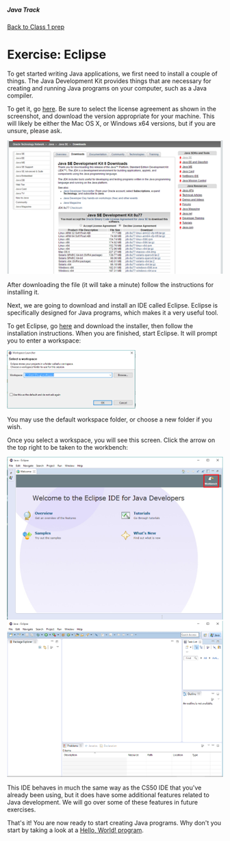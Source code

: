 ##### Java Track

[Back to Class 1 prep](../../class1-prep)


# Exercise: Eclipse

To get started writing Java applications, we first need to install a couple of things. The Java Development Kit provides things that are necessary for creating and running Java programs on your computer, such as a Java compiler.

To get it, go [here](http://www.oracle.com/technetwork/java/javase/downloads/jdk8-downloads-2133151.html). Be sure to select the license agreement as shown in the screenshot, and download the version appropriate for your machine. This will likely be either the Mac OS X, or Windows x64 versions, but if you are unsure, please ask.

<img src="jdk.png" width=600>

After downloading the file (it will take a minute) follow the instructions for installing it.

Next, we are going to download and install an IDE called Eclipse. Eclipse is specifically designed for Java programs, which makes it a very useful tool.

To get Eclipse, go [here](https://eclipse.org/downloads/) and download the installer, then follow the installation instructions. When you are finished, start Eclipse. It will prompt you to enter a workspace:

<img src="workspace.png" width=300>

You may use the default workspace folder, or choose a new folder if you wish.

Once you select a workspace, you will see this screen. Click the arrow on the top right to be taken to the workbench:

<img src="startscreen.png" width=600>

<img src="workbench.png" width=600>

This IDE behaves in much the same way as the CS50 IDE that you've already been using, but it does have some additional features related to Java development. We will go over some of these features in future exercises.

That's it! You are now ready to start creating Java programs. Why don't you start by taking a look at a [Hello, World! program](https://youtu.be/tDtfnf37EeQ).
